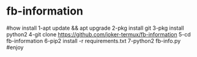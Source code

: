 # fb-information
#how install 
1-apt update && apt upgrade
2-pkg install git 
3-pkg install python2
4-git clone https://github.com/joker-termux/fb-information
5-cd fb-information
6-pip2 install -r requirements.txt
7-python2 fb-info.py
#enjoy
